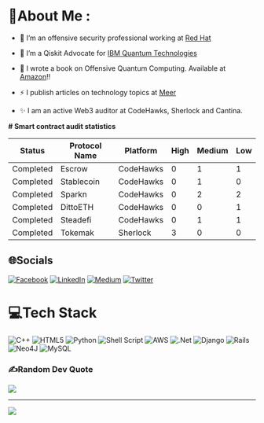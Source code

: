 # 💫About Me :

- 🔭 I’m an offensive security professional working at [Red Hat](https://www.redhat.com/en)  
  

-  🔎 I’m a Qiskit Advocate for [IBM Quantum Technologies](https://www.credly.com/badges/51ee20e5-c38e-4b91-9eb1-938de6d037ef)   
  

- 📖 I wrote a book on Offensive Quantum Computing. Available at [Amazon](https://www.amazon.com/Introduction-Adversarial-Quantum-Computing-Practice-ebook/dp/B09YMJXQTX/ref=sr_1_1?crid=3VZONRJBAP2G3&keywords=fernando+velazquez+quantum&qid=1654154138&sprefix=%2Caps%2C138&sr=8-1)!!  
  

- ⚡ I publish articles on technology topics at  [Meer](https://www.meer.com/en/authors/390-fernando-velazquez)
  

- :sparkles: I am an active Web3 auditor at CodeHawks, Sherlock and Cantina.


**# Smart contract audit statistics**

| Status    | Protocol Name | Platform  | High | Medium | Low |
|-----------|---------------|-----------|------|--------|-----|
| Completed | Escrow        | CodeHawks | 0    | 1      | 1   |
| Completed | Stablecoin    | CodeHawks | 0    | 1      | 0   |
| Completed | Sparkn        | CodeHawks | 0    | 2      | 2   |
| Completed | DittoETH      | CodeHawks | 0    | 0      | 1   |
| Completed | Steadefi      | CodeHawks | 0    | 1      | 1   |
| Completed | Tokemak       | Sherlock  | 3    | 0      | 0   |

## 🌐Socials
[![Facebook](https://img.shields.io/badge/Facebook-%231877F2.svg?logo=Facebook&logoColor=white)](https://facebook.com/RedHatInc) [![LinkedIn](https://img.shields.io/badge/LinkedIn-%230077B5.svg?logo=linkedin&logoColor=white)](https://linkedin.com/in/fernando-v-90861838) [![Medium](https://img.shields.io/badge/Medium-12100E?logo=medium&logoColor=white)](https://medium.com/@openshift-on-z) [![Twitter](https://img.shields.io/badge/Twitter-%231DA1F2.svg?logo=Twitter&logoColor=white)](https://twitter.com/OpenshiftZ) 

# 💻Tech Stack
![C++](https://img.shields.io/badge/c++-%2300599C.svg?style=for-the-badge&logo=c%2B%2B&logoColor=white) ![HTML5](https://img.shields.io/badge/html5-%23E34F26.svg?style=for-the-badge&logo=html5&logoColor=white) ![Python](https://img.shields.io/badge/python-3670A0?style=for-the-badge&logo=python&logoColor=ffdd54) ![Shell Script](https://img.shields.io/badge/shell_script-%23121011.svg?style=for-the-badge&logo=gnu-bash&logoColor=white) ![AWS](https://img.shields.io/badge/AWS-%23FF9900.svg?style=for-the-badge&logo=amazon-aws&logoColor=white) ![.Net](https://img.shields.io/badge/.NET-5C2D91?style=for-the-badge&logo=.net&logoColor=white) ![Django](https://img.shields.io/badge/django-%23092E20.svg?style=for-the-badge&logo=django&logoColor=white) ![Rails](https://img.shields.io/badge/rails-%23CC0000.svg?style=for-the-badge&logo=ruby-on-rails&logoColor=white) 	![Neo4J](https://img.shields.io/badge/Neo4j-008CC1?style=for-the-badge&logo=neo4j&logoColor=white) ![MySQL](https://img.shields.io/badge/mysql-%2300f.svg?style=for-the-badge&logo=mysql&logoColor=white)


### ✍️Random Dev Quote
![](https://quotes-github-readme.vercel.app/api?type=horizontal&theme=radical)

---
[![](https://visitcount.itsvg.in/api?id=fvelazquez-X&icon=2&color=6)](https://visitcount.itsvg.in)
